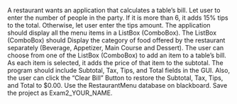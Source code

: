 A restaurant wants an application that calculates a table’s bill.
Let user to enter the number of people in the party. If it is more than 6, it adds 15% tips to the total. Otherwise, let user enter the tips amount.
The application should display all the menu items in a ListBox (ComboBox). The ListBox (ComboBox) should Display the category of food offered by the restaurant separately (Beverage, Appetizer, Main Course and Dessert). The user can choose from one of the ListBox (ComboBox) to add an item to a table’s bill. As each item is selected, it adds the price of that item to the subtotal.
The program should include Subtotal, Tax, Tips, and Total fields in the GUI. Also, the user can click the “Clear Bill” Button to restore the Subtotal, Tax, Tips, and Total to $0.00.
Use the RestaurantMenu database on blackboard. Save the project as Exam2_YOUR_NAME.
